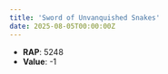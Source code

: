 ```yaml
---
title: 'Sword of Unvanquished Snakes'
date: 2025-08-05T00:00:00Z
---
```

- **RAP**: 5248
- **Value**: -1
